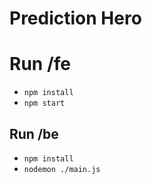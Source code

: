 # Prediction Hero

# Run /fe

* `npm install`
* `npm start`


## Run /be

* `npm install`
* `nodemon ./main.js`
